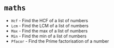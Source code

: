 # `maths`

- `Hcf` - Find the HCF of a list of numbers
- `Lcm` - Find the LCM of a list of numbers
- `Max` - Find the max of a list of numbers
- `Min` - Find the min of a list of numbers
- `Pfacor` - Find the Prime factorisation of a number 